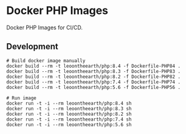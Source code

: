 Docker PHP Images
=================

Docker PHP Images for CI/CD.

Development
-----------

```shell
# Build docker image manually
docker build --rm -t leoontheearth/php:8.4 -f Dockerfile-PHP84 .
docker build --rm -t leoontheearth/php:8.3 -f Dockerfile-PHP83 .
docker build --rm -t leoontheearth/php:8.2 -f Dockerfile-PHP82 .
docker build --rm -t leoontheearth/php:7.4 -f Dockerfile-PHP74 .
docker build --rm -t leoontheearth/php:5.6 -f Dockerfile-PHP56 .
```

```shell
# Run image
docker run -t -i --rm leoontheearth/php:8.4 sh
docker run -t -i --rm leoontheearth/php:8.3 sh
docker run -t -i --rm leoontheearth/php:8.2 sh
docker run -t -i --rm leoontheearth/php:7.4 sh
docker run -t -i --rm leoontheearth/php:5.6 sh
```
